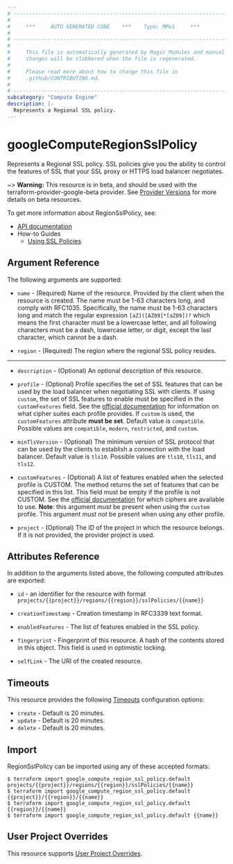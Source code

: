 ```yaml
---
# ----------------------------------------------------------------------------
#
#     ***     AUTO GENERATED CODE    ***    Type: MMv1     ***
#
# ----------------------------------------------------------------------------
#
#     This file is automatically generated by Magic Modules and manual
#     changes will be clobbered when the file is regenerated.
#
#     Please read more about how to change this file in
#     .github/CONTRIBUTING.md.
#
# ----------------------------------------------------------------------------
subcategory: "Compute Engine"
description: |-
  Represents a Regional SSL policy.
---
```


# googleComputeRegionSslPolicy

Represents a Regional SSL policy. SSL policies give you the ability to control the
features of SSL that your SSL proxy or HTTPS load balancer negotiates.

\~> **Warning:** This resource is in beta, and should be used with the terraform-provider-google-beta provider.
See [Provider Versions](https://terraform.io/docs/providers/google/guides/provider_versions.html) for more details on beta resources.

To get more information about RegionSslPolicy, see:

* [API documentation](https://cloud.google.com/compute/docs/reference/rest/beta/regionSslPolicies)
* How-to Guides
  * [Using SSL Policies](https://cloud.google.com/compute/docs/load-balancing/ssl-policies)

## Argument Reference

The following arguments are supported:

*   `name` -
    (Required)
    Name of the resource. Provided by the client when the resource is
    created. The name must be 1-63 characters long, and comply with
    RFC1035. Specifically, the name must be 1-63 characters long and match
    the regular expression `[aZ]([AZ09]*[aZ09])?` which means the
    first character must be a lowercase letter, and all following
    characters must be a dash, lowercase letter, or digit, except the last
    character, which cannot be a dash.

*   `region` -
    (Required)
    The region where the regional SSL policy resides.

***

*   `description` -
    (Optional)
    An optional description of this resource.

*   `profile` -
    (Optional)
    Profile specifies the set of SSL features that can be used by the
    load balancer when negotiating SSL with clients. If using `custom`,
    the set of SSL features to enable must be specified in the
    `customFeatures` field.
    See the [official documentation](https://cloud.google.com/compute/docs/load-balancing/ssl-policies#profilefeaturesupport)
    for information on what cipher suites each profile provides. If
    `custom` is used, the `customFeatures` attribute **must be set**.
    Default value is `compatible`.
    Possible values are `compatible`, `modern`, `restricted`, and `custom`.

*   `minTlsVersion` -
    (Optional)
    The minimum version of SSL protocol that can be used by the clients
    to establish a connection with the load balancer.
    Default value is `tls10`.
    Possible values are `tls10`, `tls11`, and `tls12`.

*   `customFeatures` -
    (Optional)
    A list of features enabled when the selected profile is CUSTOM. The
    method returns the set of features that can be specified in this
    list. This field must be empty if the profile is not CUSTOM.
    See the [official documentation](https://cloud.google.com/compute/docs/load-balancing/ssl-policies#profilefeaturesupport)
    for which ciphers are available to use. **Note**: this argument
    *must* be present when using the `custom` profile. This argument
    *must not* be present when using any other profile.

*   `project` - (Optional) The ID of the project in which the resource belongs.
    If it is not provided, the provider project is used.

## Attributes Reference

In addition to the arguments listed above, the following computed attributes are exported:

*   `id` - an identifier for the resource with format `projects/{{project}}/regions/{{region}}/sslPolicies/{{name}}`

*   `creationTimestamp` -
    Creation timestamp in RFC3339 text format.

*   `enabledFeatures` -
    The list of features enabled in the SSL policy.

*   `fingerprint` -
    Fingerprint of this resource. A hash of the contents stored in this
    object. This field is used in optimistic locking.

*   `selfLink` - The URI of the created resource.

## Timeouts

This resource provides the following
[Timeouts](https://developer.hashicorp.com/terraform/plugin/sdkv2/resources/retries-and-customizable-timeouts) configuration options:

* `create` - Default is 20 minutes.
* `update` - Default is 20 minutes.
* `delete` - Default is 20 minutes.

## Import

RegionSslPolicy can be imported using any of these accepted formats:

```console
$ terraform import google_compute_region_ssl_policy.default projects/{{project}}/regions/{{region}}/sslPolicies/{{name}}
$ terraform import google_compute_region_ssl_policy.default {{project}}/{{region}}/{{name}}
$ terraform import google_compute_region_ssl_policy.default {{region}}/{{name}}
$ terraform import google_compute_region_ssl_policy.default {{name}}
```

## User Project Overrides

This resource supports [User Project Overrides](https://registry.terraform.io/providers/hashicorp/google/latest/docs/guides/provider_reference#user_project_override).
